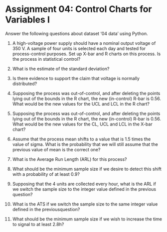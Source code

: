 # Assignment 04: Control Charts for Variables I

Answer the following questions about dataset ‘04 data’ using Python.

1. A high-voltage power supply should have a nominal output voltage of 350 V. A sample of four units is selected each day and tested for process-control purposes. Set up X-bar and R charts on this process. Is the process in statistical control?

2. What is the estimate of the standard deviation?

3. Is there evidence to support the claim that voltage is normally distributed?

4. Supposing the process was out-of-control, and after deleting the points lying out of the bounds in the R chart, the new (in-control) R-bar is 0.56. What would be the new values for the UCL and LCL in the R chart?

5. Supposing the process was out-of-control, and after deleting the points lying out of the bounds in the R chart, the new (in-control) R-bar is 0.56. What would be the new values for the CL, UCL and LCL in the X-bar chart?

6. Assume that the process mean shifts to a value that is 1.5 times the value of sigma. What is the probability that we will still assume that the previous value of mean is the correct one?

7. What is the Average Run Length (ARL) for this process?

8. What should be the minimum sample size if we desire to detect this shift with a probability of at least 0.9?

9. Supposing that the 4 units are collected every hour, what is the ARL if we switch the sample size to the integer value defined in the previous question?

10. What is the ATS if we switch the sample size to the same integer value defined in the previousquestion?

11. What should be the minimum sample size if we wish to increase the time to signal to at least 2.8h?
